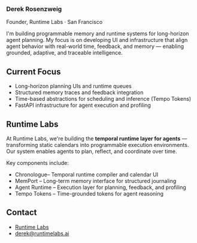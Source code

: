 ### Derek Rosenzweig  
Founder, Runtime Labs · San Francisco  

I'm building programmable memory and runtime systems for long-horizon agent planning. My focus is on developing UI and infrastructure that align agent behavior with real-world time, feedback, and memory — enabling grounded, adaptive, and traceable intelligence.

## Current Focus

- Long-horizon planning UIs and runtime queues  
- Structured memory traces and feedback integration  
- Time-based abstractions for scheduling and inference (Tempo Tokens)  
- FastAPI infrastructure for agent execution and profiling  

## Runtime Labs

At Runtime Labs, we're building the **temporal runtime layer for agents** — transforming static calendars into programmable execution environments. Our system enables agents to plan, reflect, and coordinate over time.

Key components include:

- Chronologue– Temporal runtime compiler and calendar UI  
- MemPort – Long-term memory interface for structured journaling  
- Agent Runtime – Execution layer for planning, feedback, and profiling  
- Tempo Tokens – Time-grounded tokens for agent reasoning 

## Contact

- [Runtime Labs](https://github.com/runtimelabs-inc)  
- derek@runtimelabs.ai  
